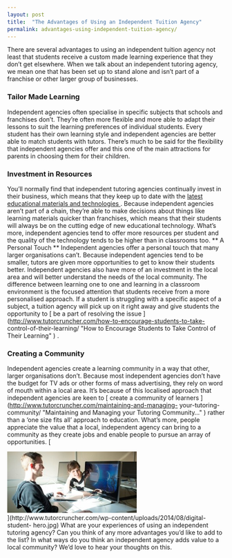 ```yaml
---
layout: post
title:  "The Advantages of Using an Independent Tuition Agency"
permalink: advantages-using-independent-tuition-agency/
---
```

There are several advantages to using an independent tuition agency not least
that students receive a custom made learning experience that they don’t get
elsewhere. When we talk about an independent tutoring agency, we mean one that
has been set up to stand alone and isn’t part of a franchise or other larger
group of businesses. 

### Tailor Made Learning

Independent agencies often
specialise in specific subjects that schools and franchises don’t. They’re
often more flexible and more able to adapt their lessons to suit the learning
preferences of individual students. Every student has their own learning style
and independent agencies are better able to match students with tutors.
There’s much to be said for the flexibility that independent agencies offer
and this one of the main attractions for parents in choosing them for their
children. 

### Investment in Resources

You’ll normally find that independent
tutoring agencies continually invest in their business, which means that they
keep up to date with the [ latest educational materials and technologies
](http://www.tutorcruncher.com/technology-teaching-ideas-for-private-tutors/
"Technology Teaching Ideas for Private Tutors" ) . Because independent
agencies aren’t part of a chain, they’re able to make decisions about things
like learning materials quicker than franchises, which means that their
students will always be on the cutting edge of new educational technology.
What’s more, independent agencies tend to offer more resources per student and
the quality of the technology tends to be higher than in classrooms too. ** A
Personal Touch ** Independent agencies offer a personal touch that many larger
organisations can’t. Because independent agencies tend to be smaller, tutors
are given more opportunities to get to know their students better. Independent
agencies also have more of an investment in the local area and will better
understand the needs of the local community. The difference between learning
one to one and learning in a classroom environment is the focused attention
that students receive from a more personalised approach. If a student is
struggling with a specific aspect of a subject, a tuition agency will pick up
on it right away and give students the opportunity to [ be a part of resolving
the issue ](http://www.tutorcruncher.com/how-to-encourage-students-to-take-
control-of-their-learning/ "How to Encourage Students to Take Control of Their
Learning" ) . 

### Creating a Community

Independent agencies create a
learning community in a way that other, larger organisations don’t. Because
most independent agencies don’t have the budget for TV ads or other forms of
mass advertising, they rely on word of mouth within a local area. It’s because
of this localised approach that independent agencies are keen to [ create a
community of learners ](http://www.tutorcruncher.com/maintaining-and-managing-
your-tutoring-community/ "Maintaining and Managing your Tutoring Community…" )
rather than a ‘one size fits all’ approach to education. What’s more, people
appreciate the value that a local, independent agency can bring to a community
as they create jobs and enable people to pursue an array of opportunities. [
<div class="img-holder full-width">
   <img src="/img/blogs/digital-student-hero-300x142.jpg" alt-text="digital-student"/>
</div>
](http://www.tutorcruncher.com/wp-content/uploads/2014/08/digital-student-
hero.jpg) What are your experiences of using an independent tutoring agency?
Can you think of any more advantages you’d like to add to the list? In what
ways do you think an independent agency adds value to a local community? We’d
love to hear your thoughts on this.

